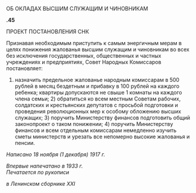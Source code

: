 ОБ ОКЛАДАХ ВЫСШИМ СЛУЖАЩИМ И ЧИНОВНИКАМ

**.45**

ПРОЕКТ ПОСТАНОВЛЕНИЯ СНК

Признавая необходимым приступить к самым энергичным мерам в целях понижения жалованья высшим служащим и чиновникам во всех без исключения государственных, общественных и частных учреждениях и предприятиях, Совет Народных Комиссаров постановляет:

1) назначить предельное жалованье народным комиссарам в 500 рублей в месяц без­детным и прибавку в 100 рублей на каждого ребенка; квартиры допускаются не свыше 1 комнаты на каждого члена семьи; 2) обратиться ко всем местным Советам рабочих, солдатских и крестьянских депутатов с просьбой подготовки и проведения революци­онных мер к особому обложению высших служащих; 3) поручить Министерству фи­нансов подготовить общий законопроект о таком понижении; 4) поручить Министерст­ву финансов и всем отдельным комиссарам немедленно изучить сметы министерств и урезать все непомерно высокие жалованья и пенсии.

_Написано 18 ноября (1 декабря) 1917 г._

_Впервые напечатано в 1933 г.                                                             Печатается по рукописи_

_в Ленинском сборнике_ _XXI_